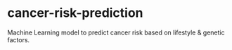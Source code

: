 # cancer-risk-prediction
Machine Learning model to predict cancer risk based on lifestyle &amp; genetic factors.
